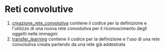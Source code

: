 # Reti convolutive

1. [creazione_rete_convolutiva](https://github.com/riccadang/Progetto_ML_SII/tree/master/deep/creazione_rete_convolutiva) contiene il codice per la definizione e l'utilizzo di una nuova rete convolutiva per il riconoscimento degli oggetti nelle immagini
2. [transfer_learning](https://github.com/riccadang/Progetto_ML_SII/tree/master/deep/transfer_learning) contiene il codice per la definizione e l'uso di una rete convolutiva creata partendo da una rete già addestrata




